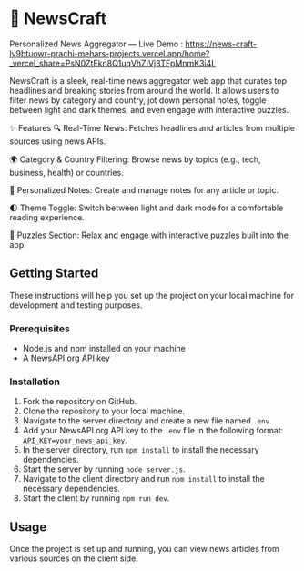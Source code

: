 # 📰 NewsCraft
Personalized News Aggregator — Live Demo : https://news-craft-lv9btuowr-prachi-mehars-projects.vercel.app/home?_vercel_share=PsN0ZtEkn8Q1uqVhZIVj3TFpMnmK3i4L

NewsCraft is a sleek, real-time news aggregator web app that curates top headlines and breaking stories from around the world. It allows users to filter news by category and country, jot down personal notes, toggle between light and dark themes, and even engage with interactive puzzles.

✨ Features
🔍 Real-Time News: Fetches headlines and articles from multiple sources using news APIs.

🌍 Category & Country Filtering: Browse news by topics (e.g., tech, business, health) or countries.

📝 Personalized Notes: Create and manage notes for any article or topic.

🌓 Theme Toggle: Switch between light and dark mode for a comfortable reading experience.

🧩 Puzzles Section: Relax and engage with interactive puzzles built into the app.

## Getting Started

These instructions will help you set up the project on your local machine for development and testing purposes.

### Prerequisites

- Node.js and npm installed on your machine
- A NewsAPI.org API key

### Installation

1. Fork the repository on GitHub.
2. Clone the repository to your local machine.
3. Navigate to the server directory and create a new file named `.env`.
4. Add your NewsAPI.org API key to the `.env` file in the following format: `API_KEY=your_news_api_key`.
5. In the server directory, run `npm install` to install the necessary dependencies.
6. Start the server by running `node server.js`.
7. Navigate to the client directory and run `npm install` to install the necessary dependencies.
8. Start the client by running `npm run dev`.

## Usage

Once the project is set up and running, you can view news articles from various sources on the client side.
